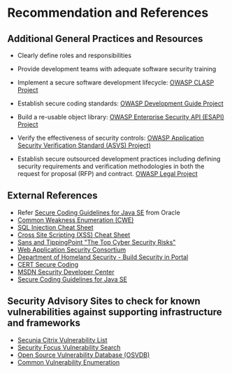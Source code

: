 # **Recommendation and References**

## **Additional General Practices and Resources**

- Clearly define roles and responsibilities

- Provide development teams with adequate software security training

- Implement a secure software development lifecycle: [OWASP CLASP Project](https://www.owasp.org/index.php/Category:OWASP\_CLASP\_Project)

- Establish secure coding standards: [OWASP Development Guide Project](https://www.owasp.org/index.php/Category:OWASP\_Guide\_Project)

- Build a re-usable object library: [OWASP Enterprise Security API (ESAPI) Project](https://www.owasp.org/index.php/Category:OWASP\_Enterprise\_Security\_API)

- Verify the effectiveness of security controls: [OWASP Application Security Verification Standard (ASVS) Project)](https://www.owasp.org/index.php/Category:OWASP\_Application\_Security\_Verification\_Standard\_Project)

- Establish secure outsourced development practices including defining security requirements and verification methodologies in both the request for proposal (RFP) and contract. [OWASP Legal Project](https://www.owasp.org/index.php/Category:OWASP\_Legal\_Project)

## **External References**

- Refer [Secure Coding Guidelines for Java SE](http://www.oracle.com/technetwork/java/seccodeguide-139067.html) from Oracle
- [Common Weakness Enumeration (CWE)](http://cwe.mitre.org/)
- [SQL Injection Cheat Sheet](http://ferruh.mavituna.com/sql-injection-cheatsheet-oku/)
- [Cross Site Scripting (XSS) Cheat Sheet](http://ha.ckers.org/xss.html)
- [Sans and TippingPoint "The Top Cyber Security Risks"](http://www.sans.org/top-cyber-security-risks/)
- [Web Application Security Consortium](http://www.webappsec.org/)
- [Department of Homeland Security - Build Security in Portal](https://buildsecurityin.us-cert.gov/daisy/bsi/home.html)
- [CERT Secure Coding](http://www.cert.org/secure-coding/)
- [MSDN Security Developer Center](http://msdn.microsoft.com/en-us/security/default.aspx)
- [Secure Coding Guidelines for Java SE](https://www.oracle.com/technetwork/java/seccodeguide-139067.html#1)

## **Security Advisory Sites to check for known vulnerabilities against supporting infrastructure and frameworks**

- [Secunia Citrix Vulnerability List](http://secunia.com/advisories/search/?search=citrix)
- [Security Focus Vulnerability Search](http://www.securityfocus.com/vulnerabilities)
- [Open Source Vulnerability Database (OSVDB)](http://osvdb.org/search/web\_vuln\_search)
- [Common Vulnerability Enumeration](http://www.cve.mitre.org/)
